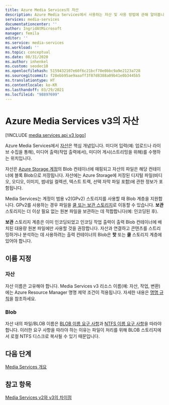 ```yaml
---
title: Azure Media Services의 자산
description: Azure Media Services에서 사용하는 자산 및 사용 방법에 관해 알아봅니다.
services: media-services
documentationcenter: ''
author: IngridAtMicrosoft
manager: femila
editor: ''
ms.service: media-services
ms.workload: ''
ms.topic: conceptual
ms.date: 08/31/2020
ms.author: inhenkel
ms.custom: seodec18
ms.openlocfilehash: 5159432107e60f6c21bcf70e0bbc9a9e2123a728
ms.sourcegitcommit: f28ebb95ae9aaaff3f87d8388a09b41e0b3445b5
ms.translationtype: HT
ms.contentlocale: ko-KR
ms.lasthandoff: 03/29/2021
ms.locfileid: "98897699"
---
```

# <a name="assets-in-azure-media-services-v3"></a>Azure Media Services v3의 자산

[!INCLUDE [media services api v3 logo](./includes/v3-hr.md)]

Azure Media Services에서 [자산](/rest/api/media/assets)은 핵심 개념입니다. 미디어 입력(예: 업로드나 라이브 수집을 통해), 미디어 출력(작업 출력에서), 미디어 게시(스트리밍을 위해)를 수행하는 위치입니다. 

자산은 [Azure Storage 계정](storage-account-concept.md)의 Blob 컨테이너에 매핑되고 자산의 파일은 해당 컨테이너에 블록 Blob으로 저장됩니다. 자산에는 Azure Storage에 저장된 디지털 파일(비디오, 오디오, 이미지, 썸네일 컬렉션, 텍스트 트랙, 선택 자막 파일 포함)에 관한 정보가 포함됩니다.

Media Services는 계정이 범용 v2(GPv2) 스토리지를 사용할 때 Blob 계층을 지원합니다. GPv2를 사용하는 경우 파일을 [쿨 또는 보관 스토리지](../../storage/blobs/storage-blob-storage-tiers.md)로 이동할 수 있습니다. **보관** 스토리지는 더 이상 필요 없는 원본 파일을 보관하는 데 적합합니다(예: 인코딩된 후).

**보관** 스토리지 계층은 이미 인코딩되었고 인코딩 작업 출력이 출력 Blob 컨테이너에 배치된 대용량 원본 파일에만 사용할 것을 권장합니다. 자산과 연결하고 콘텐츠를 스트리밍하거나 분석하는 데 사용하려는 출력 컨테이너의 Blob은 **핫** 또는 **쿨** 스토리지 계층에 있어야 합니다.

## <a name="naming"></a>이름 지정 

### <a name="assets"></a>자산

자산 이름은 고유해야 합니다. Media Services v3 리소스 이름(예: 자산, 작업, 변환)에는 Azure Resource Manager 명명 제약 조건이 적용됩니다. 자세한 내용은 [명명 규칙](media-services-apis-overview.md#naming-conventions)을 참조하세요.

### <a name="blobs"></a>Blob

자산 내의 파일/BLOB 이름은 [BLOB 이름 요구 사항](/rest/api/storageservices/naming-and-referencing-containers--blobs--and-metadata)과 [NTFS 이름 요구 사항](/windows/win32/fileio/naming-a-file)을 따라야 합니다. 이러한 요구 사항을 따라야 하는 이유는 파일이 처리를 위해 BLOB 스토리지에서 로컬 NTFS 디스크로 복사될 수 있기 때문입니다.

## <a name="next-steps"></a>다음 단계

[Media Services 개요](media-services-overview.md)

## <a name="see-also"></a>참고 항목

[Media Services v2와 v3의 차이점](migrate-v-2-v-3-migration-introduction.md)
